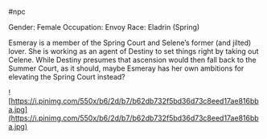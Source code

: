 #npc 

Gender: Female
Occupation: Envoy
Race: Eladrin (Spring)

Esmeray is a member of the Spring Court and Selene’s former (and jilted) lover. She is working as an agent of Destiny to set things right by taking out Celene. While Destiny presumes that ascension would then fall back to the Summer Court, as it should, maybe Esmeray has her own ambitions for elevating the Spring Court instead?

![https://i.pinimg.com/550x/b6/2d/b7/b62db732f5bd36d73c8eed17ae816bba.jpg](https://i.pinimg.com/550x/b6/2d/b7/b62db732f5bd36d73c8eed17ae816bba.jpg)